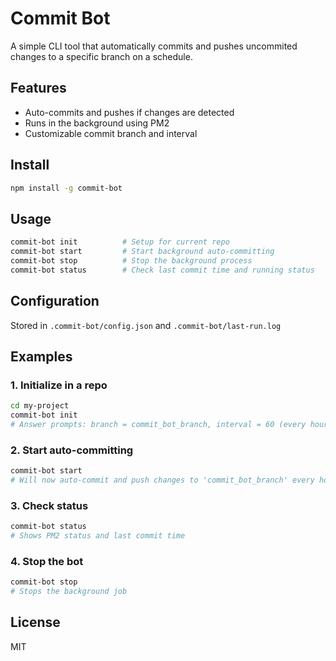 # Commit Bot

A simple CLI tool that automatically commits and pushes uncommited changes to a specific branch on a schedule.

## Features

- Auto-commits and pushes if changes are detected
- Runs in the background using PM2
- Customizable commit branch and interval

## Install

```bash
npm install -g commit-bot
```

## Usage

```bash
commit-bot init          # Setup for current repo
commit-bot start         # Start background auto-committing
commit-bot stop          # Stop the background process
commit-bot status        # Check last commit time and running status
```

## Configuration

Stored in `.commit-bot/config.json` and `.commit-bot/last-run.log`

## Examples

### 1. Initialize in a repo
```bash
cd my-project
commit-bot init
# Answer prompts: branch = commit_bot_branch, interval = 60 (every hour)
```

### 2. Start auto-committing
```bash
commit-bot start
# Will now auto-commit and push changes to 'commit_bot_branch' every hour
```

### 3. Check status
```bash
commit-bot status
# Shows PM2 status and last commit time
```

### 4. Stop the bot
```bash
commit-bot stop
# Stops the background job
```

## License

MIT
